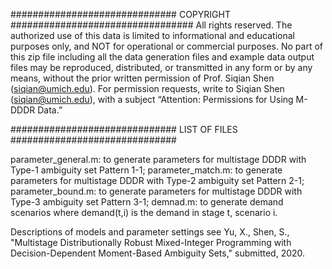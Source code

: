 ############################## COPYRIGHT #################################
All rights reserved. The authorized use of this data is limited to informational and educational purposes only, and NOT for operational or commercial purposes. No part of this zip file including all the data generation files and example data output files may be reproduced, distributed, or transmitted in any form or by any means, without the prior written permission of Prof. Siqian Shen (siqian@umich.edu). For permission requests, write to Siqian Shen (siqian@umich.edu), with a subject “Attention: Permissions for Using M-DDDR Data.”


############################## LIST OF FILES ############################## 

parameter_general.m: to generate parameters for multistage DDDR with Type-1 ambiguity set Pattern 1-1;
parameter_match.m: to generate parameters for multistage DDDR with Type-2 ambiguity set Pattern 2-1;
parameter_bound.m: to generate parameters for multistage DDDR with Type-3 ambiguity set Pattern 3-1;
demnad.m: to generate demand scenarios where demand(t,i) is the demand in stage t, scenario i.

Descriptions of models and parameter settings see Yu, X., Shen, S., "Multistage Distributionally Robust Mixed-Integer Programming with Decision-Dependent Moment-Based Ambiguity Sets," submitted, 2020.
